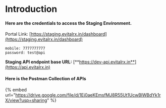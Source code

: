 # Introduction

#### Here are the credentials to access the Staging Environment.

Portal Link: [https://staging.evitalrx.in/dashboard](https://staging.evitalrx.in/dashboard)

```
mobile: 7777777777
password: test@api
```

**Staging API endpoint base URL:** [**https://dev-api.evitalrx.in**](https://api.evitalrx.in)

#### Here is the Postman Collection of APIs

{% embed url="https://drive.google.com/file/d/1Ej0aeKEmsfMJ8R55Ut1UcwBlWBdYk1rX/view?usp=sharing" %}
